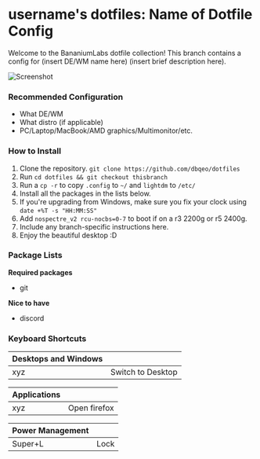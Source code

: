 # username's dotfiles: Name of Dotfile Config

Welcome to the BananiumLabs dotfile collection! This branch contains a config for (insert DE/WM name here) (insert brief description here).

<!-- REMEMBER TO EDIT THIS!!! -->
![Screenshot](https://github.com/dbqeo/dotfiles/blob/openbox-osx/images/screenshot.png)

### Recommended Configuration
 - What DE/WM
 - What distro (if applicable)
 - PC/Laptop/MacBook/AMD graphics/Multimonitor/etc.

### How to Install
 <!-- REMEMBER TO EDIT THIS!!! -->
 1. Clone the repository. `git clone https://github.com/dbqeo/dotfiles`
 1. Run `cd dotfiles && git checkout thisbranch`
 1. Run a `cp -r` to copy `.config` to `~/` and `lightdm` to `/etc/`
 1. Install all the packages in the lists below.
 1. If you're upgrading from Windows, make sure you fix your clock using `date +%T -s "HH:MM:SS"`
 1. Add `nospectre_v2 rcu-nocbs=0-7` to boot if on a r3 2200g or r5 2400g.
 1. Include any branch-specific instructions here.
 1. Enjoy the beautiful desktop :D

### Package Lists

**Required packages**
 - git
 <!-- Insert more here -->

 **Nice to have**
  - discord
 <!-- Insert more here -->

 ### Keyboard Shortcuts
 |  **Desktops and Windows**   	|                    	|
|-------------------------	|--------------------	|
| xyz   	|  Switch to Desktop	|



| **Applications**           	|                    	|
|-------------------------	|--------------------	|
| xyz                 	|  Open firefox         	|



| **Power Management**        	|                    	|
|-------------------------	|--------------------	|
| Super+L                 	| Lock               	|

